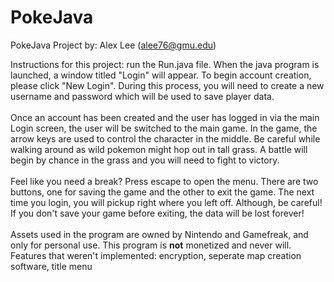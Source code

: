 # PokeJava
PokeJava Project by: Alex Lee (alee76@gmu.edu) <br>

Instructions for this project: run the Run.java file. When the java program is launched, a window titled "Login" will appear. To begin account creation, please click "New Login". During this process, you will need to create a new username and password which will be used to save player data. <br><br>
Once an account has been created and the user has logged in via the main Login screen, the user will be switched to the main game. In the game, the arrow keys are used to control the character in the middle. Be careful while walking around as wild pokemon might hop out in tall grass. A battle will begin by chance in the grass and you will need to fight to victory.<br><br>
Feel like you need a break? Press escape to open the menu. There are two buttons, one for saving the game and the other to exit the game. The next time you login, you will pickup right where you left off. Although, be careful! If you don't save your game before exiting, the data will be lost forever!<br><br>
Assets used in the program are owned by Nintendo and Gamefreak, and only for personal use. This program is <b>not</b> monetized and never will.  <br>
Features that weren't implemented: encryption, seperate map creation software, title menu
